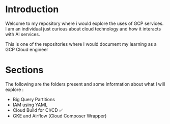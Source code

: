 # Introduction

Welcome to my repository where i would explore the uses of GCP services. I am an individual just curious about cloud technology and how it interacts with AI services.

This is one of the repositories where I would document my learning as a GCP Cloud engineer

# Sections 

The following are the folders present and some information about what I will explore :

- Big Query Partitions
- IAM using YAML 
- Cloud Build for CI/CD ✅
- GKE and Airflow (Cloud Composer Wrapper)


